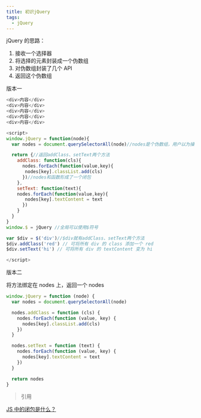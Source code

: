 ```yaml
---
title: 初识jQuery
tags:
  - jQuery
---
```


jQuery 的思路：

1. 接收一个选择器
2. 将选择的元素封装成一个伪数组
3. 对伪数组封装了几个 API
4. 返回这个伪数组

<!-- more -->

版本一

```javascript
<div>内容</div>
<div>内容</div>
<div>内容</div>
<div>内容</div>
<div>内容</div>

<script>
window.jQuery = function(node){
  var nodes = document.querySelectorAll(node)//nodes是个伪数组，用户以为操作的是node，其实是伪数组nodes

  return {//返回addClass、setText两个方法
    addClass: function(cls){
      nodes.forEach(function(value,key){
       nodes[key].classList.add(cls)
      })//nodes和函数形成了一个闭包
    },
    setText: function(text){
    nodes.forEach(function(value,key){
       nodes[key].textContent = text
      })
    }
  }
}
window.$ = jQuery //全局可以使用$符号

var $div = $('div')//$div就有addClass、setText两个方法
$div.addClass('red') // 可将所有 div 的 class 添加一个 red
$div.setText('hi') // 可将所有 div 的 textContent 变为 hi

</script>
```

版本二

将方法绑定在 nodes 上，返回一个 nodes

```javascript
window.jQuery = function (node) {
  var nodes = document.querySelectorAll(node)

  nodes.addClass = function (cls) {
    nodes.forEach(function (value, key) {
      nodes[key].classList.add(cls)
    })
  }

  nodes.setText = function (text) {
    nodes.forEach(function (value, key) {
      nodes[key].textContent = text
    })
  }

  return nodes
}
```

> 引用

[JS 中的闭包是什么？](https://zhuanlan.zhihu.com/p/22486908)

